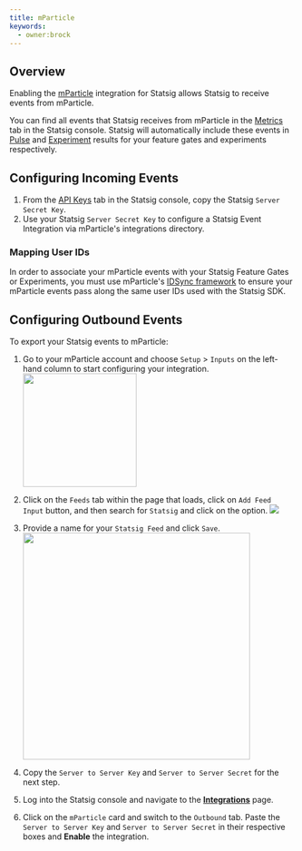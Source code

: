 ```yaml
---
title: mParticle
keywords:
  - owner:brock
---
```


## Overview

Enabling the [mParticle](https://www.mparticle.com/) integration for Statsig allows Statsig to receive events from mParticle.

You can find all events that Statsig receives from mParticle in the [Metrics](/metrics) tab in the Statsig console. Statsig will automatically include these events in [Pulse](/pulse) and [Experiment](/experiments-plus/monitor) results for your feature gates and experiments respectively.

## Configuring Incoming Events

1. From the [API Keys](https://console.statsig.com/api_keys) tab in the Statsig console, copy the Statsig `Server Secret Key`.
2. Use your Statsig `Server Secret Key` to configure a Statsig Event Integration via mParticle's integrations directory.

### Mapping User IDs

In order to associate your mParticle events with your Statsig Feature Gates or Experiments, you must use mParticle's [IDSync framework](https://docs.mparticle.com/guides/idsync/introduction/) to ensure your mParticle events pass along the same user IDs used with the Statsig SDK.

## Configuring Outbound Events

To export your Statsig events to mParticle:

1. Go to your mParticle account and choose `Setup` > `Inputs` on the left-hand column to start configuring your integration.
   <img src="https://user-images.githubusercontent.com/75151332/155385379-f111a536-d8e4-4ca6-ad37-47d926c254b9.png" width="200px" />

2. Click on the `Feeds` tab within the page that loads, click on `Add Feed Input` button, and then search for `Statsig` and click on the option.
   <img src="https://user-images.githubusercontent.com/75151332/155385384-b75e327d-96e8-49fc-8cb0-07516f5d3c79.png" />
3. Provide a name for your `Statsig Feed` and click `Save`.
   <img src="https://user-images.githubusercontent.com/75151332/155385386-aa982102-63ff-4f1a-905d-9889684cf3ae.png" width="400px"/>
4. Copy the `Server to Server Key` and `Server to Server Secret` for the next step.
5. Log into the Statsig console and navigate to the [**Integrations**](https://console.statsig.com/integrations) page.
6. Click on the `mParticle` card and switch to the `Outbound` tab. Paste the `Server to Server Key` and `Server to Server Secret` in their respective boxes and **Enable** the integration.
